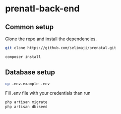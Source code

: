 # prenatl-back-end

## Common setup

Clone the repo and install the dependencies.

```bash
git clone https://github.com/selimaji/prenatal.git
```

```bash
composer install
```

## Database setup
```bash
cp .env.example .env
```
Fill .env file with your credentials than run 

```bash
php artisan migrate
php artisan db:seed
```
    
